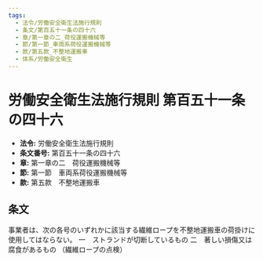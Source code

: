 ```yaml
---
tags:
  - 法令/労働安全衛生法施行規則
  - 条文/第百五十一条の四十六
  - 章/第一章の二_荷役運搬機械等
  - 節/第一節_車両系荷役運搬機械等
  - 款/第五款_不整地運搬車
  - 体系/労働安全衛生
---
```

# 労働安全衛生法施行規則 第百五十一条の四十六

- **法令:** 労働安全衛生法施行規則
- **条文番号:** 第百五十一条の四十六
- **章:** 第一章の二　荷役運搬機械等
- **節:** 第一節　車両系荷役運搬機械等
- **款:** 第五款　不整地運搬車

## 条文
事業者は、次の各号のいずれかに該当する繊維ロープを不整地運搬車の荷掛けに使用してはならない。
一　ストランドが切断しているもの
二　著しい損傷又は腐食があるもの
（繊維ロープの点検）

